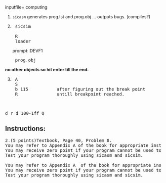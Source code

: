 inputfile= computing
1. `sicasm` generates prog.lst and prog.obj ... outputs bugs. (compiles?)
2. <pre> sicsim

	R
	loader</pre> prompt: DEVF1
	<pre> prog.obj
</pre>
<b>no other objects so hit enter till the end.</b>

3. <pre> A
	S
	b 115			after figuring out the break point
	R   			untill breakpoint reached. 
</pre><pre>   	
d r
d 100-1ff
Q
</pre>


## Instructions: 
<pre>
2.(5 points)Textbook, Page 40, Problem 8. 
You may refer to Appendix A of the book for appropriate instructions required for this program.
You may receive zero point if your program cannot be used to generate error-free lst and objfiles in sicasm. 
Test your program thoroughly using sicasm and sicsim.

You may refer to Appendix A  of the book for appropriate instructions required for this program.
You may receive zero point if your program cannot be used to generate error-free lst and objfiles in sicasm. 
Test your program thoroughly using sicasm and sicsim.
</pre>
